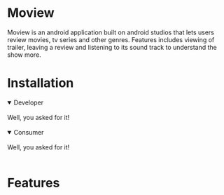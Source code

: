 # Moview
Moview is an android application built on android studios that lets users review movies, tv series and other genres. Features includes viewing of trailer, leaving a review and listening to its sound track to understand the show more. 

# Installation
<details open>
<summary>Developer</summary>
<br>
Well, you asked for it!
</details>
<br>
<details open>
<summary>Consumer</summary>
<br>
Well, you asked for it!
</details>
<br>

# Features